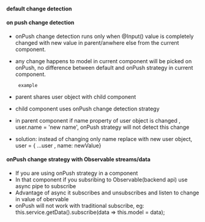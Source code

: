 #### default change detection

####  on push change detection

- onPush change detection runs only when @Input() value is completely changed with new value in parent/anwhere else from the current component.  
- any change happens to model in current component will be picked on onPush, no difference between default and onPush strategy in current component.  
       
       example
- parent shares user object with child component
- child component uses onPush change detection strategy
- in parent component if name property of user object is changed , user.name = 'new name', onPush strategy will not detect this change
- solution: instead of changing only name replace with new user object, user = { ...user , name: newValue} 


#### onPush change strategy with Observable streams/data


- If you are using onPush strategy in a component
- In that component if you subsribing to Observable(backend api) use async pipe to subscribe 
- Advantage of async it subscribes and unsubscribes and listen to change in value of obervable
- onPush will not work with traditional subscribe, eg: this.service.getData().subscribe(data => this.model = data); 	
